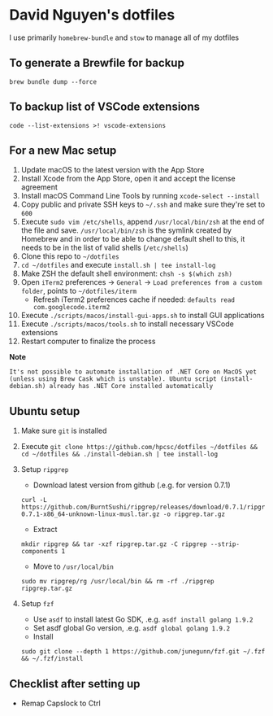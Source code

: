 # David Nguyen's dotfiles

I use primarily `homebrew-bundle` and `stow` to manage all of my dotfiles

## To generate a Brewfile for backup

```
brew bundle dump --force
```

## To backup list of VSCode extensions

```
code --list-extensions >! vscode-extensions
```

## For a new Mac setup

1. Update macOS to the latest version with the App Store
2. Install Xcode from the App Store, open it and accept the license agreement
3. Install macOS Command Line Tools by running `xcode-select --install`
4. Copy public and private SSH keys to `~/.ssh` and make sure they're set to `600`
5. Execute `sudo vim /etc/shells`, append `/usr/local/bin/zsh` at the end of the file and save. `/usr/local/bin/zsh` is the symlink created by Homebrew and in order to be able to change default shell to this, it needs to be in the list of valid shells (`/etc/shells`)
6. Clone this repo to `~/dotfiles`
7. `cd ~/dotfiles` and execute `install.sh | tee install-log`
8. Make ZSH the default shell environment: `chsh -s $(which zsh)`
9. Open `iTerm2` preferences -> `General` -> `Load preferences from a custom folder`, points to `~/dotfiles/iterm`
    - Refresh iTerm2 preferences cache if needed: `defaults read com.googlecode.iterm2`
10. Execute `./scripts/macos/install-gui-apps.sh` to install GUI applications
11. Execute `./scripts/macos/tools.sh` to install necessary VSCode extensions
12. Restart computer to finalize the process

**Note**
```
It's not possible to automate installation of .NET Core on MacOS yet (unless using Brew Cask which is unstable). Ubuntu script (install-debian.sh) already has .NET Core installed automatically
```

## Ubuntu setup
1. Make sure `git` is installed
2. Execute `git clone https://github.com/hpcsc/dotfiles ~/dotfiles && cd ~/dotfiles && ./install-debian.sh | tee install-log`
3. Setup `ripgrep`
    - Download latest version from github (.e.g. for version 0.7.1)

    ```
    curl -L https://github.com/BurntSushi/ripgrep/releases/download/0.7.1/ripgrep-0.7.1-x86_64-unknown-linux-musl.tar.gz -o ripgrep.tar.gz
    ```

    - Extract

    ```
    mkdir ripgrep && tar -xzf ripgrep.tar.gz -C ripgrep --strip-components 1
    ```

    - Move to `/usr/local/bin`

    ```
    sudo mv ripgrep/rg /usr/local/bin && rm -rf ./ripgrep ripgrep.tar.gz
    ```

4. Setup `fzf`
    - Use `asdf` to install latest Go SDK, .e.g. `asdf install golang 1.9.2`
    - Set asdf global Go version, .e.g. `asdf global golang 1.9.2`
    - Install

    ```
    sudo git clone --depth 1 https://github.com/junegunn/fzf.git ~/.fzf && ~/.fzf/install
    ```

## Checklist after setting up

- Remap Capslock to Ctrl
